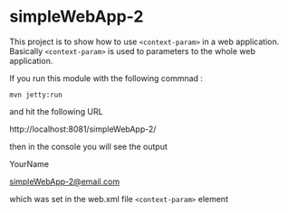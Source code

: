 simpleWebApp-2
======

This project is to show how to use `<context-param>` in a web application.
Basically `<context-param>` is used to parameters to the whole web application.

If you run this module with the following commnad : 

```mvn jetty:run```

and hit the following URL

http://localhost:8081/simpleWebApp-2/

then in the console you will see the output

YourName

simpleWebApp-2@email.com

which was set in the web.xml file `<context-param>` element
